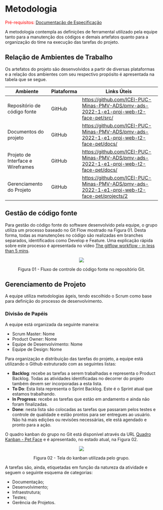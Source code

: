 
# Metodologia

<span style="color:red">Pré-requisitos: <a href="2-Especificação do Projeto.md"> Documentação de Especificação</a></span>

A metodologia contempla as definições de ferramental utilizado pela equipe tanto para a manutenção dos códigos e demais artefatos quanto para a organização do time na execução das tarefas do projeto.

## Relação de Ambientes de Trabalho
Os artefatos do projeto são desenvolvidos a partir de diversas plataformas e a relação dos ambientes com seu respectivo propósito é apresentada na tabela que se segue.

| Ambiente  |  Plataforma  | Links Úteis |
| ------------------- | ------------------- | ----------- |
|  Repositório de código fonte        |  GitHub | https://github.com/ICEI-PUC-Minas-PMV-ADS/pmv-ads-2022-1-e1-proj-web-t2-face-pet/src/    |
|  Documentos do projeto              |  GitHub | https://github.com/ICEI-PUC-Minas-PMV-ADS/pmv-ads-2022-1-e1-proj-web-t2-face-pet/docs/    |
|  Projeto de Interface e  Wireframes |  GitHub | https://github.com/ICEI-PUC-Minas-PMV-ADS/pmv-ads-2022-1-e1-proj-web-t2-face-pet/docs/    |
|  Gerenciamento do Projeto           |  GitHub | https://github.com/ICEI-PUC-Minas-PMV-ADS/pmv-ads-2022-1-e1-proj-web-t2-face-pet/projects/2    |

## Gestão de código fonte
Para gestão do código fonte do software desenvolvido pela equipe, o grupo utiliza um processo baseado no Git Flow mostrado na Figura 01. Desta forma, todas as manutenções no código são realizadas em branches separados, identificados como Develop e Feature. Uma explicação rápida sobre este processo é apresentada no vídeo [The gitflow workflow - in less than 5 mins](https://www.youtube.com/watch?v=1SXpE08hvGs).

<p align="center">
<img src="https://user-images.githubusercontent.com/100412134/163283172-1eb71591-dfd2-4222-835c-e9c2ef7df0ed.png")
 </p>

<p align="center"> Figura 01 - Fluxo de controle do código fonte no repositório Git. </p>

## Gerenciamento de Projeto
A equipe utiliza metodologias ágeis, tendo escolhido o Scrum como base para definição do processo de desenvolvimento.
### Divisão de Papéis

A equipe está organizada da seguinte maneira:
-	Scrum Master: Nome
-	Product Owner: Nome
-	Equipe de Desenvolvimento: Nome
- Equipe de Design: Nome

Para organização e distribuição das tarefas do projeto, a equipe está utilizando o Github estruturado com as seguintes listas: 

-	**Backlog**: recebe as tarefas a serem trabalhadas e representa o Product Backlog. Todas as atividades identificadas no decorrer do projeto também devem ser incorporadas a esta lista.
-	**To Do**: Esta lista representa o Sprint Backlog. Este é o Sprint atual que estamos trabalhando.
-	**In Progress**: recebe as tarefas que estão em andamento e ainda não foram finalizadas.
-	**Done**: nesta lista são colocadas as tarefas que passaram pelos testes e controle de qualidade e estão prontos para ser entregues ao usuário. Não há mais edições ou revisões necessárias, ele está agendado e pronto para a ação.

O quadro kanban do grupo no Git está disponível através da URL [Quadro Kanban - Pet Face](https://github.com/ICEI-PUC-Minas-PMV-ADS/pmv-ads-2022-1-e1-proj-web-t2-face-pet/projects/2) e é apresentado, no estado atual, na Figura 02. 

<p align="center">
<img src="https://user-images.githubusercontent.com/100412134/163491261-bd8fa4d4-d8ea-40c9-bef8-4ead123004bc.png")
 </p>
<p align="center"> Figura 02 - Tela do kanban utilizada pelo grupo. </p>

A tarefas são, ainda, etiquetadas em função da natureza da atividade e seguem o seguinte esquema de categorias:
-	Documentação;
-	Desenvolvimento;
-	Infraestrutura;
-	Testes;
-	Gerência de Projetos.
